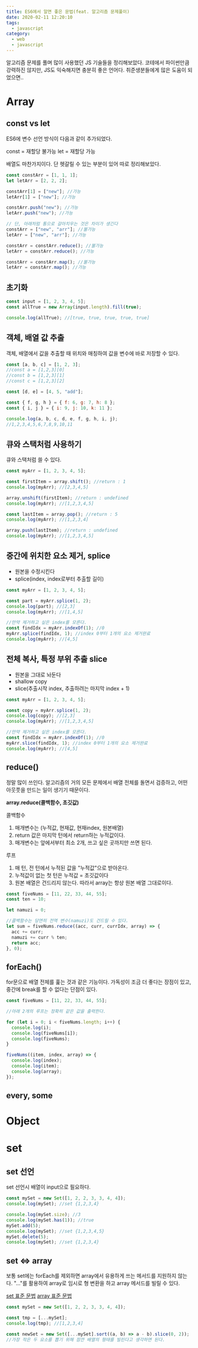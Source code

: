 ```yaml
---
title: ES6에서 알면 좋은 문법(feat. 알고리즘 문제풀이)
date: 2020-02-11 12:20:10
tags:
  - javascript
category:
  - web
  - javascript
---
```


알고리즘 문제를 풀며 많이 사용했던 JS 기술들을 정리해보았다.
코테에서 파이썬만큼 강력하진 않지만, JS도 익숙해지면 충분히 좋은 언어다.
취준생분들에게 많은 도움이 되었으면..

# Array

## const vs let

ES6에 변수 선언 방식이 다음과 같이 추가되었다.

const = 재할당 불가능
let = 재할당 가능

배열도 마찬가지이다.
단 헷갈릴 수 있는 부분이 있어 따로 정리해보았다.

```javascript
const constArr = [1, 1, 1];
let letArr = [2, 2, 2];

constArr[1] = ["new"]; //가능
letArr[1] = ["new"]; //가능

constArr.push("new"); //가능
letArr.push("new"); //가능

// 단, 아래처럼 통으로 갈아치우는 것은 차이가 생긴다
constArr = ["new", "arr"]; //불가능
letArr = ["new", "arr"]; //가능

constArr = constArr.reduce(); //불가능
letArr = constArr.reduce(); //가능

constArr = constArr.map(); //불가능
letArr = constArr.map(); //가능
```

## 초기화

```javascript
const input = [1, 2, 3, 4, 5];
const allTrue = new Array(input.length).fill(true);

console.log(allTrue); //[true, true, true, true, true]
```

## 객체, 배열 값 추출

객체, 배열에서 값을 추출할 때
위치와 매칭하여 값을 변수에 바로 저장할 수 있다.

```javascript
const [a, b, c] = [1, 2, 3];
//const a = [1,2,3][0]
//const b = [1,2,3][1]
//const c = [1,2,3][2]

const [d, e] = [4, 5, "add"];

const { f, g, h } = { f: 6, g: 7, h: 8 };
const { i, j } = { i: 9, j: 10, k: 11 };

console.log(a, b, c, d, e, f, g, h, i, j);
//1,2,3,4,5,6,7,8,9,10,11
```

## 큐와 스택처럼 사용하기

큐와 스택처럼 쓸 수 있다.

```javascript
const myArr = [1, 2, 3, 4, 5];

const firstItem = array.shift(); //return : 1
console.log(myArr); //[2,3,4,5]

array.unshift(firstItem); //return : undefined
console.log(myArr); //[1,2,3,4,5]

const lastItem = array.pop(); //return : 5
console.log(myArr); //[1,2,3,4]

array.push(lastItem); //return : undefined
console.log(myArr); //[1,2,3,4,5]
```

## 중간에 위치한 요소 제거, splice

- 원본을 수정시킨다
- splice(index, index로부터 추출할 길이)

```javascript
const myArr = [1, 2, 3, 4, 5];

const part = myArr.splice(1, 2);
console.log(part); //[2,3]
console.log(myArr); //[1,4,5]

//만약 제거하고 싶은 index를 모른다.
const findIdx = myArr.indexOf(1); //0
myArr.splice(findIdx, 1); //index 0부터 1개의 요소 제거완료
console.log(myArr); //[4,5]
```

## 전체 복사, 특정 부위 추출 slice

- 원본을 그대로 놔둔다
- shallow copy
- slice(추출시작 index, 추출하려는 마지막 index + 1)

```javascript
const myArr = [1, 2, 3, 4, 5];

const copy = myArr.splice(1, 2);
console.log(copy); //[2,3]
console.log(myArr); //[1,2,3,4,5]

//만약 제거하고 싶은 index를 모른다.
const findIdx = myArr.indexOf(1); //0
myArr.slice(findIdx, 1); //index 0부터 1개의 요소 제거완료
console.log(myArr); //[4,5]
```

## reduce()

정말 많이 쓰인다.
알고리즘의 거의 모든 문제에서
배열 전체를 돌면서 검증하고, 어떤 아웃풋을 만드는 일이 생기기 때문이다.

**array.reduce(콜백함수, 초깃값)**

콜백함수

1. 매개변수는 (누적값, 현재값, 현재index, 원본배열)
2. return 값은 마지막 턴에서 return하는 누적값이다.
3. 매개변수는 앞에서부터 최소 2개, 쓰고 싶은 곳까지만 쓰면 된다.

루프

1. 매 턴, 전 턴에서 누적된 값을 "누적값"으로 받아온다.
2. 누적값이 없는 첫 턴은 누적값 = 초깃값이다
3. 원본 배열은 건드리지 않는다. 따라서 array는 항상 원본 배열 그대로이다.

```javascript
const fiveNums = [11, 22, 33, 44, 55];
const ten = 10;

let namuzi = 0;

//콜백함수는 당연히 전역 변수(namuzi)도 건드릴 수 있다.
let sum = fiveNums.reduce((acc, curr, currIdx, array) => {
  acc += curr;
  namuzi += curr % ten;
  return acc;
}, 0);
```

## forEach()

for문으로 배열 전체를 훑는 것과 같은 기능이다.
가독성이 조금 더 좋다는 장점이 있고,
중간에 break를 할 수 없다는 단점이 있다.

```javascript
const fiveNums = [11, 22, 33, 44, 55];

//아래 2개의 루프는 정확히 같은 값을 출력한다.

for (let i = 0; i < fiveNums.length; i++) {
  console.log(i);
  console.log(fiveNums[i]);
  console.log(fiveNums);
}

fiveNums((item, index, array) => {
  console.log(index);
  console.log(item);
  console.log(array);
});
```

## every, some

# Object

# set

## set 선언

set 선언시 배열이 input으로 필요하다.

```javascript
const mySet = new Set([1, 2, 2, 3, 3, 4, 4]);
console.log(mySet); //set {1,2,3,4}

console.log(mySet.size); //3
console.log(mySet.has(1)); //true
mySet.add(5);
console.log(mySet); //set {1,2,3,4,5}
mySet.delete(5);
console.log(mySet); //set {1,2,3,4}
```

## set <=> array

보통 set에는 forEach를 제외하면 array에서 유용하게 쓰는 메서드를 지원하지 않는다.
"..."를 활용하여 array로 임시로 형 변환을 하고 array 메서드를 빌릴 수 있다.

[set 표준 문법](https://developer.mozilla.org/ko/docs/Web/JavaScript/Reference/Global_Objects/Set)
[array 표준 문법](https://developer.mozilla.org/ko/docs/Web/JavaScript/Reference/Global_Objects/Array)

```javascript
const mySet = new Set([1, 2, 2, 3, 3, 4, 4]);

const tmp = [...mySet];
console.log(tmp); //[1,2,3,4]

const newSet = new Set([...mySet].sort((a, b) => a - b).slice(0, 2));
//가장 작은 두 요소를 뽑기 위해 잠깐 배열의 형태를 빌린다고 생각하면 된다.
```
